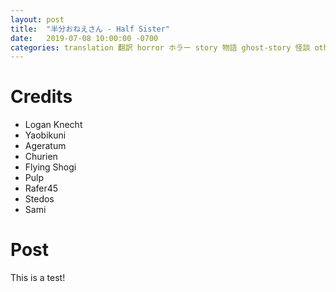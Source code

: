 ```yaml
---
layout: post
title:  "半分おねえさん - Half Sister"
date:   2019-07-08 10:00:00 -0700
categories: translation 翻訳 horror ホラー story 物語 ghost-story 怪談 otherworldly-transmission-broadcasting-channel 怪異伝播放送局
---
```


# Credits

- Logan Knecht
- Yaobikuni
- Ageratum
- Churien
- Flying Shogi
- Pulp
- Rafer45
- Stedos
- Sami

# Post

This is a test!
